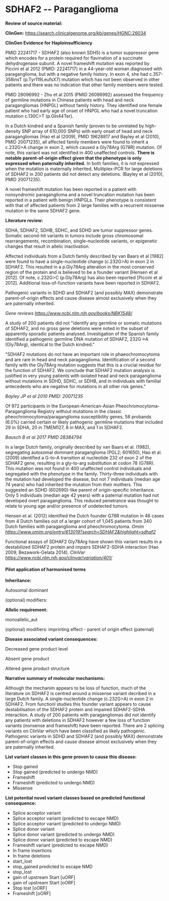 # **SDHAF2 -- Paraganglioma**

**Review of source material:**

**ClinGen:**
https://search.clinicalgenome.org/kb/genes/HGNC:26034

**ClinGen Evidence for Haploinsufficiency**

PMID 22241717 - SDHAF2 (also known SDH5) is a tumor suppressor gene which encodes for a protein required for flavination of a succinate dehydrogenase subunit. A novel frameshift mutation was reported by Piccini et al 2012 (PMID: 22241717) in a 44-year-old woman diagnosed with paraganglioma, but with a negative family history. In exon 4, she had c.357-358insT (p.Tyr119LeufsX7) mutation which has not been observed in other patients and there was no indication that other family members were tested.

PMID 26096992 - Zhu et al 2015 (PMID 26096992) assessed the frequency of germline mutations in Chinese patients with head and neck paragangliomas (HNPGL) without family history. They identified one female patient who had early age of onset of HNPGL who had a novel truncation mutation c.130C>T (p.Gln44Ter).

In a Dutch kindred and a Spanish family (proven to be unrelated by high-density SNP array of 610,000 SNPs) with early onset of head and neck paragangliomas (Hao et al (2009), PMID 19628817 and Bayley et al (2010), PMID 20071235), all affected family members were found to inherit a c.232G>A change in exon 2, which caused a Gly78Arg (G78R) mutation. Of note, this variant was not identified in 400 unaffected controls. **There is notable parent-of-origin effect given that the phenotype is only expressed when paternally inherited.** In both families, it is not expressed when the mutation is maternally inherited. Mulitplex-PCR for large deletions of SDHAF2 in 200 patients did not detect any deletions. (Bayley et al (2010), PMID 20071235).

A novel frameshift mutation has been reported in a patient with nonsyndromic paraganglioma and a novel truncation mutation has been reported in a patient with benign HNPGLs. Their phenotype is consistent with that of affected patients from 2 large families with a recurrent missense mutation in the same SDHAF2 gene.

**Literature review:**

SDHA, SDHAF2, SDHB, SDHC, and SDHD are tumor suppressor genes. Somatic second-hit variants in tumors include gross chromosomal rearrangements, recombination, single-nucleotide variants, or epigenetic changes that result in allelic inactivation.

Affected individuals from a Dutch family described by van Baars et al [1982] were found to have a single-nucleotide change (c.232G>A) in exon 2 in SDHAF2. This resulted in a p.Gly78Arg alteration in the most conserved region of the protein and is believed to be a founder variant [Hensen et al 2012]. Of note, c.232G>C (p.Gly78Arg) has also been reported [Piccini et al 2012]. Additional loss-of-function variants have been reported in SDHAF2.

Pathogenic variants in SDHD and SDHAF2 (and possibly MAX) demonstrate parent-of-origin effects and cause disease almost exclusively when they are paternally inherited.

*Gene reviews
https://www.ncbi.nlm.nih.gov/books/NBK1548/*

A study of 200 patients did not "identify any germline or somatic mutations of SDHAF2, and no gross gene deletions were noted in the subset of apparently sporadic patients analysed. Investigation of the Spanish family identified a pathogenic germline DNA mutation of SDHAF2, 232G→A (Gly78Arg), identical to the Dutch kindred."

"SDHAF2 mutations do not have an important role in phaeochromocytoma and are rare in head and neck paraganglioma. Identification of a second family with the Gly78Arg mutation suggests that this is a crucial residue for the function of SDHAF2. We conclude that SDHAF2 mutation analysis is justified in very young patients with isolated head and neck paraganglioma without mutations in SDHD, SDHC, or SDHB, and in individuals with familial antecedents who are negative for mutations in all other risk genes."

*Bayley JP et al 2010 PMID: 20071235*

Of 972 participants in the European-American-Asian Pheochromocytoma-Paraganglioma Registry without mutations in the classic pheochromocytoma/paraganglioma susceptibility genes, 58 probands (6.0%) carried certain or likely pathogenic germline mutations that included 29 in SDHA, 20 in TMEM127, 8 in MAX, and 1 in SDHAF2.

*Bausch B et al 2017 PMID 28384794*

In a large Dutch family, originally described by van Baars et al. (1982), segregating autosomal dominant paraganglioma (PGL2; 601650), Hao et al. (2009) identified a G-to-A transition at nucleotide 232 of exon 2 of the SDHAF2 gene, resulting in a gly-to-arg substitution at codon 78 (G78R). This mutation was not found in 400 unaffected control individuals and segregated with the phenotype in the family. Thirty-three individuals with the mutation had developed the disease, but not 7 individuals (median age 74 years) who had inherited the mutation from their mothers. This suggested an SDHD (602690)-like parent of origin-specific inheritance. Only 5 individuals (median age 42 years) with a paternal mutation had not developed overt paraganglioma. This reduced penetrance was thought to relate to young age and/or presence of undetected tumors.

Hensen et al. (2012) identified the Dutch founder G78R mutation in 46 cases from 4 Dutch families out of a larger cohort of 1,045 patients from 340 Dutch families with paraganglioma and pheochromocytoma.
*Omim
https://www.omim.org/entry/613019?search=SDHAF2&highlight=sdhaf2*

Functional assays of SDHAF2 Gly78Arg have shown this variant results in a destabilized SDHAF2 protein and impairs SDHAF2-SDHA interaction (Hao 2009, Bezawork-Gelata 2014).
*ClinVar
https://www.ncbi.nlm.nih.gov/clinvar/variation/401/*

#### **Pilot application of harmonised terms**

**Inheritance:**

Autosomal dominant

(optional) modifiers: 

**Allelic requirement:**

monoallelic_aut

(optional) modifiers: imprinting effect - parent of origin effect (paternal)

**Disease associated variant consequences:**

Decreased gene product level

Absent gene product

Altered gene product structure

**Narrative summary of molecular mechanisms:**

Although the mechanim appears to be loss of function, much of the literature on SDHAF2 is centred around a missense variant decribed in a large Dutch family. A single-nucleotide change (c.232G>A) in exon 2 in SDHAF2. From functionl studies this founder variant appears to cause destabilisation of the SDHAF2 protein and impaired SDHAF2-SDHA interaction. A study of 200 patients with paragangliomas did not identify any patients with deletions in SDHAF2 however a few loss of function variants (nonsense and frameshift) have been reported. There are 2 splicing variants on ClinVar which have been classified as likely pathogenic.
Pathogenic variants in SDHD and SDHAF2 (and possibly MAX) demonstrate parent-of-origin effects and cause disease almost exclusively when they are paternally inherited.

**List variant classes in this gene proven to cause this disease:**

- Stop gained
- Stop gained (predicted to undergo NMD)
- Frameshift
- Frameshift (predicted to undergo NMD)
- Missense


**List potential novel variant classes based on predicted functional consequence:**

- Splice acceptor variant
- Splice acceptor variant (predicted to escape NMD)
- Splice acceptor variant (predicted to undergo NMD)
- Splice donor variant
- Splice donor variant (predicted to undergo NMD)
- Splice donor variant (predicted to escape NMD)
- Frameshift variant (predicted to escape NMD)
- In frame insertions
- In frame deletions
- start_lost
- stop_gained predicted to escape NMD
- stop_lost
- gain of upstream Start \[uORF\]
- gain of upstream Start \[oORF\]
- Stop lost \[oORF\]
- Frameshift \[oORF\]

